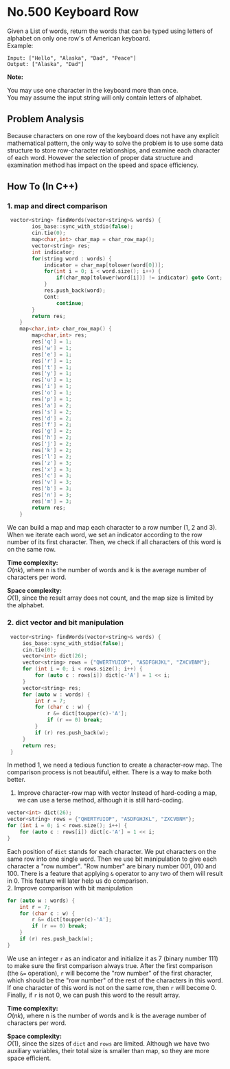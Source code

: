 No.500 Keyboard Row
=========
Given a List of words, return the words that can be typed using letters of alphabet on only one row's of American keyboard.  
Example:
```
Input: ["Hello", "Alaska", "Dad", "Peace"]
Output: ["Alaska", "Dad"]
 ```

**Note:**

You may use one character in the keyboard more than once.  
You may assume the input string will only contain letters of alphabet.  

## Problem Analysis  

Because characters on one row of the keyboard does not have any explicit mathematical pattern, the only way to solve the problem is to use some data structure to store row-character relationships, and examine each character of each word. However the selection of proper data structure and examination method has impact on the speed and space efficiency.  

## How To (In C++)
### 1. map and direct comparison

```C++
 vector<string> findWords(vector<string>& words) {
        ios_base::sync_with_stdio(false);
        cin.tie(0);
        map<char,int> char_map = char_row_map();
        vector<string> res;
        int indicator;
        for(string word : words) {
            indicator = char_map[tolower(word[0])];
            for(int i = 0; i < word.size(); i++) {
                if(char_map[tolower(word[i])] != indicator) goto Cont;
            }
            res.push_back(word);
            Cont:
                continue;
        }
        return res;
    }
    map<char,int> char_row_map() {
        map<char,int> res;
        res['q'] = 1;
        res['w'] = 1;
        res['e'] = 1;
        res['r'] = 1;
        res['t'] = 1;
        res['y'] = 1;
        res['u'] = 1;
        res['i'] = 1;
        res['o'] = 1;
        res['p'] = 1;
        res['a'] = 2;
        res['s'] = 2;
        res['d'] = 2;
        res['f'] = 2;
        res['g'] = 2;
        res['h'] = 2;
        res['j'] = 2;
        res['k'] = 2;
        res['l'] = 2;
        res['z'] = 3;
        res['x'] = 3;
        res['c'] = 3;
        res['v'] = 3;
        res['b'] = 3;
        res['n'] = 3;
        res['m'] = 3;
        return res;
    }
```
We can build a map and map each character to a row number (1, 2 and 3). When we iterate each word, we set an indicator according to the row number of its first character. Then, we check if all characters of this word is on the same row.  

**Time complexity:**  
$O(nk)$, where n is the number of words and k is the average number of characters per word.  
  
**Space complexity:**  
$O(1)$, since the result array does not count, and the map size is limited by the alphabet.  

### 2. dict vector and bit manipulation
```C++
 vector<string> findWords(vector<string>& words) {
     ios_base::sync_with_stdio(false);
     cin.tie(0);
     vector<int> dict(26);
     vector<string> rows = {"QWERTYUIOP", "ASDFGHJKL", "ZXCVBNM"};
     for (int i = 0; i < rows.size(); i++) {
         for (auto c : rows[i]) dict[c-'A'] = 1 << i;
     }
     vector<string> res;
     for (auto w : words) {
         int r = 7;
         for (char c : w) {
             r &= dict[toupper(c)-'A'];
             if (r == 0) break;
         }
         if (r) res.push_back(w);
     }
     return res;
 }
```
In method 1, we need a tedious function to create a character-row map. The comparison process is not beautiful, either. There is a way to make both better.  
1. Improve character-row map with vector
Instead of hard-coding a map, we can use a terse method, although it is still hard-coding. 
```C++
vector<int> dict(26);
vector<string> rows = {"QWERTYUIOP", "ASDFGHJKL", "ZXCVBNM"};
for (int i = 0; i < rows.size(); i++) {
    for (auto c : rows[i]) dict[c-'A'] = 1 << i;
}
```
Each position of `dict` stands for each character. We put characters on the same row into one single word. Then we use bit manipulation to give each character a "row number". "Row number" are binary number 001, 010 and 100. There is a feature that applying `&` operator to any two of them will result in 0. This feature will later help us do comparison.  
2. Improve comparison with bit manipulation
```C++
for (auto w : words) {
    int r = 7;
    for (char c : w) {
        r &= dict[toupper(c)-'A'];
        if (r == 0) break;
    }
    if (r) res.push_back(w);
}
```
We use an integer `r` as an indicator and initialize it as 7 (binary number 111) to make sure the first comparison always true. After the first comparison (the `&=` operation), `r` will become the "row number" of the first character, which should be the "row number" of the rest of the characters in this word. If one character of this word is not on the same row, then `r` will become 0. Finally, if `r` is not 0, we can push this word to the result array.  

**Time complexity:**  
$O(nk)$, where n is the number of words and k is the average number of characters per word.  
  
**Space complexity:**  
$O(1)$, since the sizes of `dict` and `rows` are limited. Although we have two auxiliary variables, their total size is smaller than map, so they are more space efficient.  
